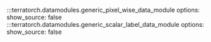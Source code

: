 :::terratorch.datamodules.generic_pixel_wise_data_module
    options:
        show_source: false
:::terratorch.datamodules.generic_scalar_label_data_module
    options:
        show_source: false


